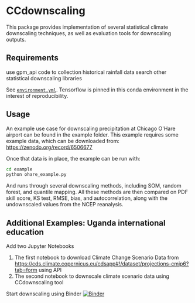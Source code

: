 # CCdownscaling

This package provides implementation of several statistical climate downscaling techniques, as well as evaluation tools for downscaling outputs. 

## Requirements

use gpm_api code to collection historical rainfall data
search other statistical downscaling libraries

See [`environment.yml`](./environment.yml). Tensorflow is pinned in this conda environment in the interest of reproducibility.

## Usage

An example use case for downscaling precipitation at Chicago O'Hare airport can be found in the example folder.
This example requires some example data, which can be downloaded from: https://zenodo.org/record/6506677

Once that data is in place, the example can be run with: 
```bash
cd example
python ohare_example.py
```
And runs through several downscaling methods, including SOM, random forest, and quantile mapping. All these methods are then compared on PDF skill score, KS test, RMSE, bias, and autocorrelation, along with the undownscaled values from the NCEP reanalysis.

## Additional Examples: Uganda international education

Add two Jupyter Notebooks 
1. The first notebook to download Climate Change Scenario Data from https://cds.climate.copernicus.eu/cdsapp#!/dataset/projections-cmip6?tab=form using API
2. The second notebook to downscale climate scenario data using CCdownscaling tool

Start downscaling using Binder [![Binder](https://mybinder.org/badge_logo.svg)](https://mybinder.org/v2/gh/DavidChoi76/CCdownscaling.git/HEAD)

